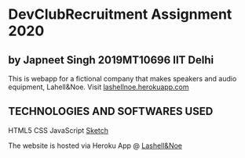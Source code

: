 # DevClubRecruitment Assignment 2020
## by Japneet Singh 2019MT10696 IIT Delhi

This is webapp for a fictional company that makes speakers and audio equipment,
Lahell&Noe.
Visit [lashellnoe.herokuapp.com](https://www.lashellnoe.herokuapp.com)

## TECHNOLOGIES AND SOFTWARES USED
HTML5   CSS     JavaScript
[Sketch](https://sketch.com)

The website is hosted via Heroku App @ [Lashell&Noe](https://www.lashellnoe.herokuapp.com)


